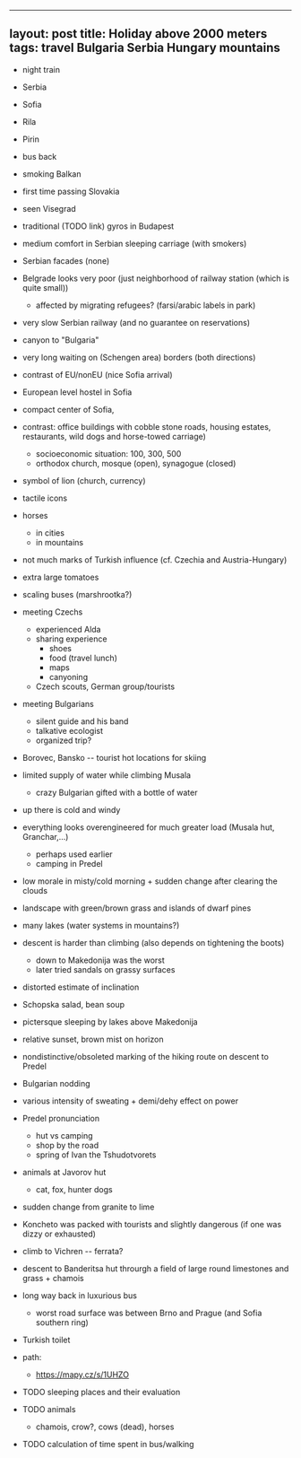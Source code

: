 
---
layout: post
title: Holiday above 2000 meters
tags: travel Bulgaria Serbia Hungary mountains
---

- night train
- Serbia
- Sofia
- Rila
- Pirin
- bus back

- smoking Balkan
- first time passing Slovakia
- seen Visegrad
- traditional (TODO link) gyros in Budapest
- medium comfort in Serbian sleeping carriage (with smokers)
- Serbian facades (none)
- Belgrade looks very poor (just neighborhood of railway station (which is quite small))
  - affected by migrating refugees? (farsi/arabic labels in park)
- very slow Serbian railway (and no guarantee on reservations)
- canyon to "Bulgaria"
- very long waiting on (Schengen area) borders (both directions)
- contrast of EU/nonEU (nice Sofia arrival)
- European level hostel in Sofia
- compact center of Sofia, 
- contrast: office buildings with cobble stone roads, housing estates, restaurants, wild dogs and horse-towed carriage)
  - socioeconomic situation: 100, 300, 500
  - orthodox church, mosque (open), synagogue (closed)
- symbol of lion (church, currency)
- tactile icons
- horses 
  - in cities
  - in mountains
- not much marks of Turkish influence (cf. Czechia and Austria-Hungary)
- extra large tomatoes
- scaling buses (marshrootka?)
- meeting Czechs
  - experienced Alda
  - sharing experience
    - shoes
    - food (travel lunch)
    - maps
    - canyoning
  - Czech scouts, German group/tourists
- meeting Bulgarians
  - silent guide and his band
  - talkative ecologist
  - organized trip?
- Borovec, Bansko -- tourist hot locations for skiing
- limited supply of water while climbing Musala
  - crazy Bulgarian gifted with a bottle of water
- up there is cold and windy
- everything looks overengineered for much greater load (Musala hut, Granchar,...)
  - perhaps used earlier
  - camping in Predel
- low morale in misty/cold morning + sudden change after clearing the clouds
- landscape with green/brown grass and islands of dwarf pines
- many lakes (water systems in mountains?)
- descent is harder than climbing (also depends on tightening the boots)
  - down to Makedonija was the worst
  - later tried sandals on grassy surfaces
- distorted estimate of inclination
- Schopska salad, bean soup
- pictersque sleeping by lakes above Makedonija
- relative sunset, brown mist on horizon
- nondistinctive/obsoleted marking of the hiking route on descent to Predel
- Bulgarian nodding
- various intensity of sweating + demi/dehy effect on power
- Predel pronunciation
  - hut vs camping
  - shop by the road
  - spring of Ivan the Tshudotvorets
- animals at Javorov hut
  - cat, fox, hunter dogs
- sudden change from granite to lime
- Koncheto was packed with tourists and slightly dangerous (if one was dizzy or exhausted)
- climb to Vichren -- ferrata?
- descent to Banderitsa hut throurgh a field of large round limestones and grass + chamois
- long way back in luxurious bus
  - worst road surface was between Brno and Prague (and Sofia southern ring)

- Turkish toilet

- path:
  - https://mapy.cz/s/1UHZO

- TODO sleeping places and their evaluation
- TODO animals
  - chamois, crow?, cows (dead), horses
- TODO calculation of time spent in bus/walking
